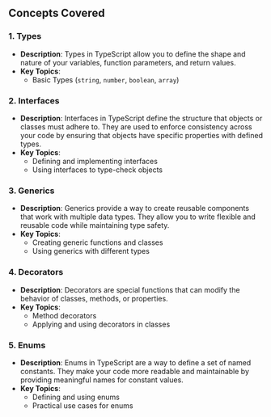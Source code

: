 ## Concepts Covered

### 1. **Types**
   - **Description**: 
     Types in TypeScript allow you to define the shape and nature of your variables, function parameters, and return values.
   - **Key Topics**:
     - Basic Types (`string`, `number`, `boolean`, `array`)

### 2. **Interfaces**
   - **Description**:
     Interfaces in TypeScript define the structure that objects or classes must adhere to. They are used to enforce consistency across your code by ensuring that objects have specific properties with defined types.
   - **Key Topics**:
     - Defining and implementing interfaces
     - Using interfaces to type-check objects

### 3. **Generics**
   - **Description**:
     Generics provide a way to create reusable components that work with multiple data types. They allow you to write flexible and reusable code while maintaining type safety.
   - **Key Topics**:
     - Creating generic functions and classes
     - Using generics with different types
     
### 4. **Decorators**
   - **Description**:
     Decorators are special functions that can modify the behavior of classes, methods, or properties. 
   - **Key Topics**:
     - Method decorators
     - Applying and using decorators in classes

### 5. **Enums**
   - **Description**:
     Enums in TypeScript are a way to define a set of named constants. They make your code more readable and maintainable by providing meaningful names for constant values.
   - **Key Topics**:
     - Defining and using enums
     - Practical use cases for enums